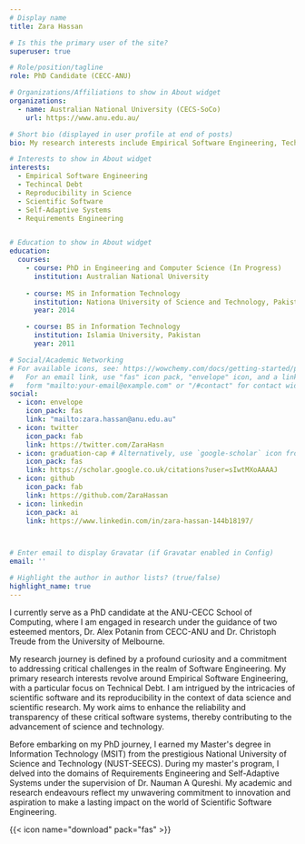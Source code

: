 ```yaml
---
# Display name
title: Zara Hassan

# Is this the primary user of the site?
superuser: true

# Role/position/tagline
role: PhD Candidate (CECC-ANU)

# Organizations/Affiliations to show in About widget
organizations:
  - name: Australian National University (CECS-SoCo)
    url: https://www.anu.edu.au/

# Short bio (displayed in user profile at end of posts)
bio: My research interests include Empirical Software Engineering, Techincal Debt, Requirements Engineering, Scientific Software and Self-Adaptive Systems.

# Interests to show in About widget
interests:
  - Empirical Software Engineering
  - Techincal Debt
  - Reproducibility in Science
  - Scientific Software
  - Self-Adaptive Systems
  - Requirements Engineering


# Education to show in About widget
education:
  courses:
    - course: PhD in Engineering and Computer Science (In Progress)
      institution: Australian National University 
      
    - course: MS in Information Technology
      institution: Nationa University of Science and Technology, Pakistan 
      year: 2014

    - course: BS in Information Technology
      institution: Islamia University, Pakistan
      year: 2011

# Social/Academic Networking
# For available icons, see: https://wowchemy.com/docs/getting-started/page-builder/#icons
#   For an email link, use "fas" icon pack, "envelope" icon, and a link in the
#   form "mailto:your-email@example.com" or "/#contact" for contact widget.
social:
  - icon: envelope
    icon_pack: fas
    link: "mailto:zara.hassan@anu.edu.au"
  - icon: twitter
    icon_pack: fab
    link: https://twitter.com/ZaraHasn
  - icon: graduation-cap # Alternatively, use `google-scholar` icon from `ai` icon pack
    icon_pack: fas
    link: https://scholar.google.co.uk/citations?user=sIwtMXoAAAAJ
  - icon: github
    icon_pack: fab
    link: https://github.com/ZaraHassan
  - icon: linkedin
    icon_pack: ai
    link: https://www.linkedin.com/in/zara-hassan-144b18197/



# Enter email to display Gravatar (if Gravatar enabled in Config)
email: ''

# Highlight the author in author lists? (true/false)
highlight_name: true
---
```


I currently serve as a PhD candidate at the ANU-CECC School of Computing, where I am engaged in research under the guidance of two esteemed mentors, Dr. Alex Potanin from CECC-ANU and Dr. Christoph Treude from the University of Melbourne.

My research journey is defined by a profound curiosity and a commitment to addressing critical challenges in the realm of Software Engineering. My primary research interests revolve around Empirical Software Engineering, with a particular focus on Technical Debt. I am intrigued by the intricacies of scientific software and its reproducibility in the context of data science and scientific research. My work aims to enhance the reliability and transparency of these critical software systems, thereby contributing to the advancement of science and technology. 

Before embarking on my PhD journey, I earned my Master's degree in Information Technology (MSIT) from the prestigious National University of Science and Technology (NUST-SEECS). During my master's program, I delved into the domains of Requirements Engineering and Self-Adaptive Systems under the supervision of Dr. Nauman A Qureshi.
My academic and research endeavours reflect my unwavering commitment to innovation and aspiration to make a lasting impact on the world of Scientific Software Engineering. 

{{< icon name="download" pack="fas" >}}
